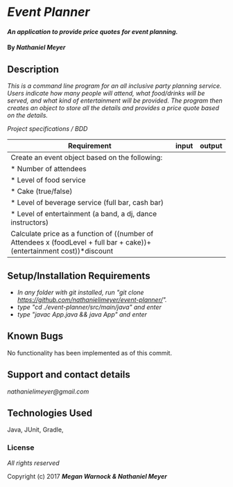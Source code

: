 # _Event Planner_

#### _An application to provide price quotes for event planning._

#### By _**Nathaniel Meyer**_

## Description

_This is a command line program for an all inclusive party planning service. Users indicate how many people will attend, what food/drinks will be served, and what kind of entertainment will be provided. The program then creates an object to store all the details and provides a price quote based on the details._

_Project specifications / BDD_

|Requirement|input|output|
|-----------|:---:|:----:|
|Create an event object based on the following:|||
| * Number of attendees|||
| * Level of food service  |||
| * Cake (true/false) |||
| * Level of beverage service (full bar, cash bar)|||
| * Level of entertainment (a band, a dj, dance instructors)|||
|Calculate price as a function of ((number of Attendees x (foodLevel + full bar + cake))+(entertainment cost))*discount |||

## Setup/Installation Requirements

* _In any folder with git installed, run "git clone https://github.com/nathanielimeyer/event-planner/"._
* _type "cd ./event-planner/src/main/java" and enter_
* _type "javac App.java && java App" and enter_

## Known Bugs

No functionality has been implemented as of this commit.

## Support and contact details

_nathanielimeyer@gmail.com_

## Technologies Used

Java, JUnit, Gradle,

### License

*All rights reserved*

Copyright (c) 2017 **_Megan Warnock & Nathaniel Meyer_**

